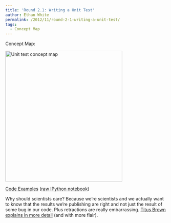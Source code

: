 ```yaml
---
title: 'Round 2.1: Writing a Unit Test'
author: Ethan White
permalink: /2012/11/round-2-1-writing-a-unit-test/
tags:
  - Concept Map
---
```

Concept Map:

[<img class="alignnone  wp-image-892" title="unit_test_concept_map" src="http://teaching.software-carpentry.org/wp-content/uploads/2012/11/unit_test_concept_map-1013x1024.jpg" alt="Unit test concept map" width="365" height="408" />][1]

[Code Examples][2] ([raw IPython notebook][3])

Why should scientists care? Because we&#8217;re scientists and we actually want to know that the results we&#8217;re publishing are right and not just the result of some bug in our code. Plus retractions are really embarrassing. [Titus Brown explains in more detail][4] (and with more flair).

 [1]: http://teaching.software-carpentry.org/wp-content/uploads/2012/11/unit_test_concept_map.jpg
 [2]: http://nbviewer.ipython.org/url/raw.github.com/ethanwhite/teaching-swc/master/unittest_examples.ipynb
 [3]: https://github.com/ethanwhite/teaching-swc/blob/master/unittest_examples.ipynb
 [4]: http://ivory.idyll.org/blog/automated-testing-and-research-software.html
